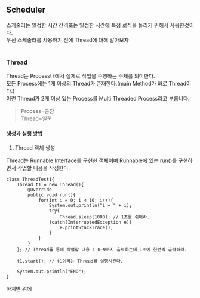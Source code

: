 ## Scheduler
스케줄러는 일정한 시간 간격또는 일정한 시간에 특정 로직을 돌리기 위해서 사용한것이다.<br>
우선 스케줄러를 사용하기 전에 Thread에 대해 알아보자<br><br>

### Thread
Thread는 Process내에서 실제로 작업을 수행하는 주체를 의미한다.<br>
모든 Process에는 1개 이상의 Thread가 존재한다.(main Method가 바로 Thread이다.)<br>
이런 Thread가 2개 이상 있는 Process를 Multi Threaded Process라고 부릅니다.<br>
> Process=공장<br>
> Thread=일꾼

#### 생성과 실행 방법
1. Thread 객체 생성

Thread는 Runnable Interface를 구현한 객체이며 Runnable에 있는 run()를 구현하면서 작업할 내용을 작성한다.
```
class ThreadTest1{
    Thread t1 = new Thread(){
        @Override
        public void run(){
            for(int i = 0; i < 10; i++){
                System.out.println("i = " + i);
                try{
                    Thread.sleep(1000); // 1초를 쉬어라.
                }catch(InterruptedException e){
                    e.printStackTrace();
                }
            }
        }
    }; // Thread를 통해 작업할 내용 : 0~9까지 출력하는데 1초에 한번씩 출력해라.
    
    t1.start(); // t1이라는 Thread를 실행시킨다.
    
    System.out.println("END");
}
```
하지만 위에 
